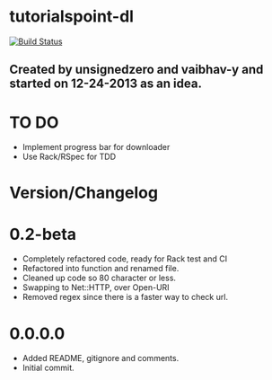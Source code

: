 # tutorialspoint-dl  #
[![Build Status](https://travis-ci.org/vaibhav-y/tutorialspoint-dl.png?branch=master)](https://travis-ci.org/vaibhav-y/tutorialspoint-dl)

Created by unsignedzero and vaibhav-y and started on 12-24-2013 as an idea.
------

TO DO
=====
* Implement progress bar for downloader
* Use Rack/RSpec for TDD

# Version/Changelog #

0.2-beta
========
* Completely refactored code, ready for Rack test and CI
* Refactored into function and renamed file.
* Cleaned up code so 80 character or less.
* Swapping to Net::HTTP, over Open-URI
* Removed regex since there is a faster way to check url.
# 0.0.0.0 #
* Added README, gitignore and comments.
* Initial commit.
